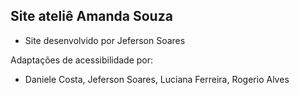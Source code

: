 ## Site ateliê Amanda Souza

- Site desenvolvido por Jeferson Soares

Adaptações de acessibilidade por:

- Daniele Costa, Jeferson Soares, Luciana Ferreira, Rogerio Alves